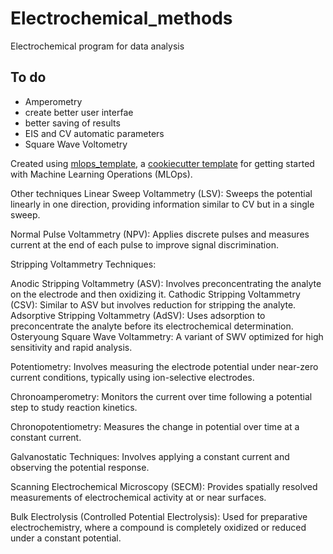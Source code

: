 # Electrochemical_methods

Electrochemical program for data analysis

## To do
- Amperometry
- create better user interfae
- better saving of results
- EIS and CV automatic parameters
- Square Wave Voltometry

Created using [mlops_template](https://github.com/SkafteNicki/mlops_template),
a [cookiecutter template](https://github.com/cookiecutter/cookiecutter) for getting
started with Machine Learning Operations (MLOps).

Other techniques
Linear Sweep Voltammetry (LSV):
Sweeps the potential linearly in one direction, providing information similar to CV but in a single sweep.

Normal Pulse Voltammetry (NPV):
Applies discrete pulses and measures current at the end of each pulse to improve signal discrimination.

Stripping Voltammetry Techniques:

Anodic Stripping Voltammetry (ASV): Involves preconcentrating the analyte on the electrode and then oxidizing it.
Cathodic Stripping Voltammetry (CSV): Similar to ASV but involves reduction for stripping the analyte.
Adsorptive Stripping Voltammetry (AdSV): Uses adsorption to preconcentrate the analyte before its electrochemical determination.
Osteryoung Square Wave Voltammetry:
A variant of SWV optimized for high sensitivity and rapid analysis.

Potentiometry:
Involves measuring the electrode potential under near-zero current conditions, typically using ion-selective electrodes.

Chronoamperometry:
Monitors the current over time following a potential step to study reaction kinetics.

Chronopotentiometry:
Measures the change in potential over time at a constant current.

Galvanostatic Techniques:
Involves applying a constant current and observing the potential response.

Scanning Electrochemical Microscopy (SECM):
Provides spatially resolved measurements of electrochemical activity at or near surfaces.

Bulk Electrolysis (Controlled Potential Electrolysis):
Used for preparative electrochemistry, where a compound is completely oxidized or reduced under a constant potential.
